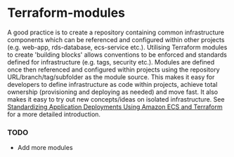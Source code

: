 # Terraform-modules

A good practice is to create a repository containing common infrastructure components which can be referenced and configured within other projects (e.g. web-app, rds-database, ecs-service etc.). Utilising Terraform modules to create 'building blocks' allows conventions to be enforced and standards defined for infrastructure (e.g. tags, security etc.). Modules are defined once then referenced and configured within projects using the repository URL/branch/tag/subfolder as the module source. This makes it easy for developers to define infrastructure as code within projects, achieve total ownership (provisioning and deploying as needed) and move fast. It also makes it easy to try out new concepts/ideas on isolated infrastructure. See [Standardizing Application Deployments Using Amazon ECS and Terraform](https://www.slideshare.net/AmazonWebServices/aws-reinvent-2016-gam401-riot-games-standardizing-application-deployments-using-amazon-ecs-and-terraform) for a more detailed introduction.

### TODO

- Add more modules
